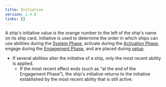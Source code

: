 ```yaml
---
title: Initiative
version: 1.4.6
links: []
---
```


A ship's initiative value is the orange number to the left of the ship's name on its ship card. Initiative is used to determine the order in which ships can use abilities during the [System Phase](/rules/System_Phase), activate during the [Activation Phase](/rules/Activation_Phase), engage during the [Engagement Phase](/rules/Engagement_Phase), and are placed during [setup](/rules/Setup).

- If several abilities alter the initiative of a ship, only the most recent ability is applied.
    + If the most recent effect ends (such as “at the end of the Engagement Phase”), the ship's initiative returns to the initiative established by the most recent ability that is still active.
